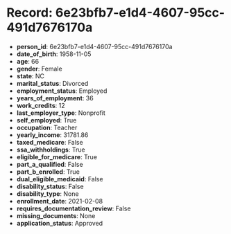 # Record: 6e23bfb7-e1d4-4607-95cc-491d7676170a

- **person_id**: 6e23bfb7-e1d4-4607-95cc-491d7676170a
- **date_of_birth**: 1958-11-05
- **age**: 66
- **gender**: Female
- **state**: NC
- **marital_status**: Divorced
- **employment_status**: Employed
- **years_of_employment**: 36
- **work_credits**: 12
- **last_employer_type**: Nonprofit
- **self_employed**: True
- **occupation**: Teacher
- **yearly_income**: 31781.86
- **taxed_medicare**: False
- **ssa_withholdings**: True
- **eligible_for_medicare**: True
- **part_a_qualified**: False
- **part_b_enrolled**: True
- **dual_eligible_medicaid**: False
- **disability_status**: False
- **disability_type**: None
- **enrollment_date**: 2021-02-08
- **requires_documentation_review**: False
- **missing_documents**: None
- **application_status**: Approved